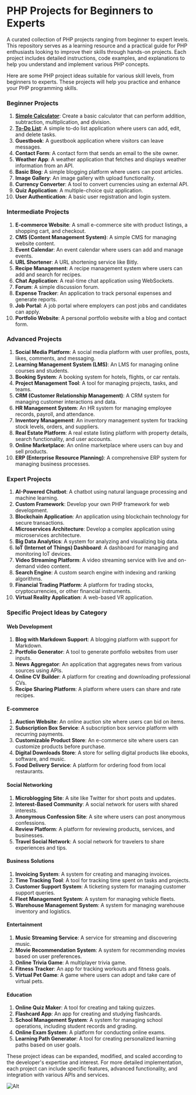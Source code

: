 # PHP Projects for Beginners to Experts
A curated collection of PHP projects ranging from beginner to expert levels. This repository serves as a learning resource and a practical guide for PHP enthusiasts looking to improve their skills through hands-on projects. Each project includes detailed instructions, code examples, and explanations to help you understand and implement various PHP concepts.

Here are some PHP project ideas suitable for various skill levels, from beginners to experts. These projects will help you practice and enhance your PHP programming skills.


### Beginner Projects
1. [**Simple Calculator**](https://github.com/mah-shamim/simple-calculator.git): Create a basic calculator that can perform addition, subtraction, multiplication, and division.
2. [**To-Do List**](https://github.com/mah-shamim/simple-todo-list-php.git): A simple to-do list application where users can add, edit, and delete tasks.
3. **Guestbook**: A guestbook application where visitors can leave messages.
4. **Contact Form**: A contact form that sends an email to the site owner.
5. **Weather App**: A weather application that fetches and displays weather information from an API.
6. **Basic Blog**: A simple blogging platform where users can post articles.
7. **Image Gallery**: An image gallery with upload functionality.
8. **Currency Converter**: A tool to convert currencies using an external API.
9. **Quiz Application**: A multiple-choice quiz application.
10. **User Authentication**: A basic user registration and login system.

### Intermediate Projects
1. **E-commerce Website**: A small e-commerce site with product listings, a shopping cart, and checkout.
2. **CMS (Content Management System)**: A simple CMS for managing website content.
3. **Event Calendar**: An event calendar where users can add and manage events.
4. **URL Shortener**: A URL shortening service like Bitly.
5. **Recipe Management**: A recipe management system where users can add and search for recipes.
6. **Chat Application**: A real-time chat application using WebSockets.
7. **Forum**: A simple discussion forum.
8. **Expense Tracker**: An application to track personal expenses and generate reports.
9. **Job Portal**: A job portal where employers can post jobs and candidates can apply.
10. **Portfolio Website**: A personal portfolio website with a blog and contact form.

### Advanced Projects
1. **Social Media Platform**: A social media platform with user profiles, posts, likes, comments, and messaging.
2. **Learning Management System (LMS)**: An LMS for managing online courses and students.
3. **Booking System**: A booking system for hotels, flights, or car rentals.
4. **Project Management Tool**: A tool for managing projects, tasks, and teams.
5. **CRM (Customer Relationship Management)**: A CRM system for managing customer interactions and data.
6. **HR Management System**: An HR system for managing employee records, payroll, and attendance.
7. **Inventory Management**: An inventory management system for tracking stock levels, orders, and suppliers.
8. **Real Estate Platform**: A real estate listing platform with property details, search functionality, and user accounts.
9. **Online Marketplace**: An online marketplace where users can buy and sell products.
10. **ERP (Enterprise Resource Planning)**: A comprehensive ERP system for managing business processes.

### Expert Projects
1. **AI-Powered Chatbot**: A chatbot using natural language processing and machine learning.
2. **Custom Framework**: Develop your own PHP framework for web development.
3. **Blockchain Application**: An application using blockchain technology for secure transactions.
4. **Microservices Architecture**: Develop a complex application using microservices architecture.
5. **Big Data Analytics**: A system for analyzing and visualizing big data.
6. **IoT (Internet of Things) Dashboard**: A dashboard for managing and monitoring IoT devices.
7. **Video Streaming Platform**: A video streaming service with live and on-demand video content.
8. **Search Engine**: A custom search engine with indexing and ranking algorithms.
9. **Financial Trading Platform**: A platform for trading stocks, cryptocurrencies, or other financial instruments.
10. **Virtual Reality Application**: A web-based VR application.

### Specific Project Ideas by Category

#### Web Development
1. **Blog with Markdown Support**: A blogging platform with support for Markdown.
2. **Portfolio Generator**: A tool to generate portfolio websites from user inputs.
3. **News Aggregator**: An application that aggregates news from various sources using APIs.
4. **Online CV Builder**: A platform for creating and downloading professional CVs.
5. **Recipe Sharing Platform**: A platform where users can share and rate recipes.

#### E-commerce
1. **Auction Website**: An online auction site where users can bid on items.
2. **Subscription Box Service**: A subscription box service platform with recurring payments.
3. **Customizable Product Store**: An e-commerce site where users can customize products before purchase.
4. **Digital Downloads Store**: A store for selling digital products like ebooks, software, and music.
5. **Food Delivery Service**: A platform for ordering food from local restaurants.

#### Social Networking
1. **Microblogging Site**: A site like Twitter for short posts and updates.
2. **Interest-Based Community**: A social network for users with shared interests.
3. **Anonymous Confession Site**: A site where users can post anonymous confessions.
4. **Review Platform**: A platform for reviewing products, services, and businesses.
5. **Travel Social Network**: A social network for travelers to share experiences and tips.

#### Business Solutions
1. **Invoicing System**: A system for creating and managing invoices.
2. **Time Tracking Tool**: A tool for tracking time spent on tasks and projects.
3. **Customer Support System**: A ticketing system for managing customer support queries.
4. **Fleet Management System**: A system for managing vehicle fleets.
5. **Warehouse Management System**: A system for managing warehouse inventory and logistics.

#### Entertainment
1. **Music Streaming Service**: A service for streaming and discovering music.
2. **Movie Recommendation System**: A system for recommending movies based on user preferences.
3. **Online Trivia Game**: A multiplayer trivia game.
4. **Fitness Tracker**: An app for tracking workouts and fitness goals.
5. **Virtual Pet Game**: A game where users can adopt and take care of virtual pets.

#### Education
1. **Online Quiz Maker**: A tool for creating and taking quizzes.
2. **Flashcard App**: An app for creating and studying flashcards.
3. **School Management System**: A system for managing school operations, including student records and grading.
4. **Online Exam System**: A platform for conducting online exams.
5. **Learning Path Generator**: A tool for creating personalized learning paths based on user goals.

These project ideas can be expanded, modified, and scaled according to the developer's expertise and interest. For more detailed implementation, each project can include specific features, advanced functionality, and integration with various APIs and services.



![Alt](https://repobeats.axiom.co/api/embed/2db775f8607a99e413d911305e2a70b580d32bc8.svg "Repobeats analytics image")
